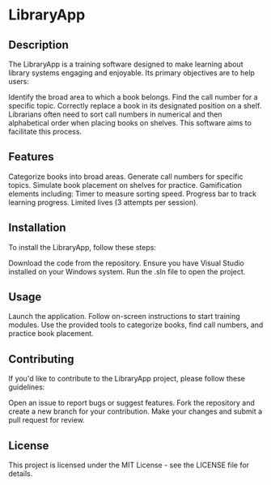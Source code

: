 # LibraryApp

## Description

The LibraryApp is a training software designed to make learning about library systems engaging and enjoyable. Its primary objectives are to help users:

Identify the broad area to which a book belongs.
Find the call number for a specific topic.
Correctly replace a book in its designated position on a shelf.
Librarians often need to sort call numbers in numerical and then alphabetical order when placing books on shelves. This software aims to facilitate this process.

## Features

Categorize books into broad areas.
Generate call numbers for specific topics.
Simulate book placement on shelves for practice.
Gamification elements including:
Timer to measure sorting speed.
Progress bar to track learning progress.
Limited lives (3 attempts per session).


## Installation

To install the LibraryApp, follow these steps:

Download the code from the repository.
Ensure you have Visual Studio installed on your Windows system.
Run the .sln file to open the project.


## Usage

Launch the application.
Follow on-screen instructions to start training modules.
Use the provided tools to categorize books, find call numbers, and practice book placement.

## Contributing

If you'd like to contribute to the LibraryApp project, please follow these guidelines:

Open an issue to report bugs or suggest features.
Fork the repository and create a new branch for your contribution.
Make your changes and submit a pull request for review.


## License

This project is licensed under the MIT License - see the LICENSE file for details.



